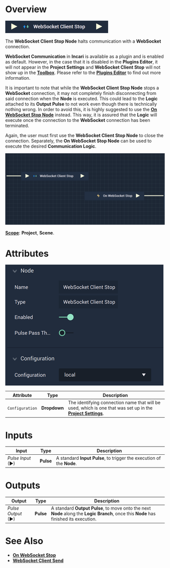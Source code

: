 # Overview

![The WebSocket Client Stop Node.](../../../.gitbook/assets/websocketclientstop.png)

The **WebSocket Client Stop Node** halts communication with a **WebSocket** connection.

**WebSocket Communication** in **Incari** is available as a plugin and is enabled as default. However, in the case that it is disabled in the **Plugins Editor**, it will not appear in the **Project Settings** and **WebSocket Client Stop** will not show up in the [**Toolbox**](../../overview.md). Please refer to the [**Plugins Editor**](../../../modules/plugins/README.md) to find out more information.

It is important to note that while the **WebSocket Client Stop Node** stops a **WebSocket** connection, it may not completely finish disconnecting from said connection when the **Node** is executed. This could lead to the **Logic** attached to its **Output Pulse** 
to not work even though there is technically nothing wrong. In order to avoid this, it is highly suggested to use 
the [**On WebSocket Stop Node**](events/onwebsocketstop.md) instead. This way, it is assured that the **Logic** will execute once the connection to the **WebSocket** connection has been terminated.

Again, the user must first use the **WebSocket Client Stop Node** to close the connection. Separately, the **On WebSocket Stop Node** can be used to execute the desired **Communication Logic**. 


![WebSocket Client Stop and On WebSocket Stop Configuration.](../../../.gitbook/assets/websocketstoponstopexample.png)



[**Scope**](../../overview.md#scopes): **Project**, **Scene**.

# Attributes

![The WebSocket Client Stop Node Attributes.](../../../.gitbook/assets/websocketclientstopatts.png)

|Attribute|Type|Description|
|---|---|---|
|`Configuration`|**Dropdown**|The identifying connection name that will be used, which is one that was set up in the [**Project Settings**](../../../modules/project-settings/websocket.md).|

# Inputs

|Input|Type|Description|
|---|---|---|
|*Pulse Input* (►)|**Pulse**|A standard **Input Pulse**, to trigger the execution of the **Node**.|

# Outputs

|Output|Type|Description|
|---|---|---|
|*Pulse Output* (►)|**Pulse**|A standard **Output Pulse**, to move onto the next **Node** along the **Logic Branch**, once this **Node** has finished its execution.|

# See Also

* [**On WebSocket Stop**](events/onwebsocketstop.md)
* [**WebSocket Client Send**](websocketsend.md)

